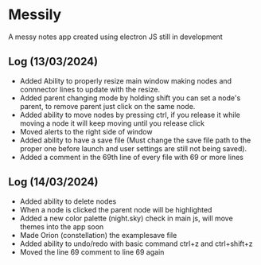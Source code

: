 # Messily

A messy notes app created using electron JS still in development

## Log (13/03/2024)
- Added Ability to properly resize main window making nodes and connnector lines to update with the resize.
- Added parent changing mode by holding shift you can set a node's parent, to remove parent just click on the same node.
- Added ability to move nodes by pressing ctrl, if you release it while moving a node it will keep moving until you release click
- Moved alerts to the right side of window
- Added ability to have a save file (Must change the save file path to the proper one before launch and user settings are still not being saved).
- Added a comment in the 69th line of every file with 69 or more lines

## Log (14/03/2024)
- Added ability to delete nodes
- When a node is clicked the parent node will be highlighted
- Added a new color palette (night.sky) check in main js, will move themes into the app soon
- Made Orion (constellation) the examplesave file
- Added ability to undo/redo with basic command ctrl+z and ctrl+shift+z
- Moved the line 69 comment to line 69 again
